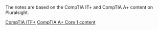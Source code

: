 The notes are based on the CompTIA IT+ and CompTIA A+ content on Pluralsight.

[CompTIA ITF+](itf.md)
[CompTIA A+ Core 1 content](core1.md)